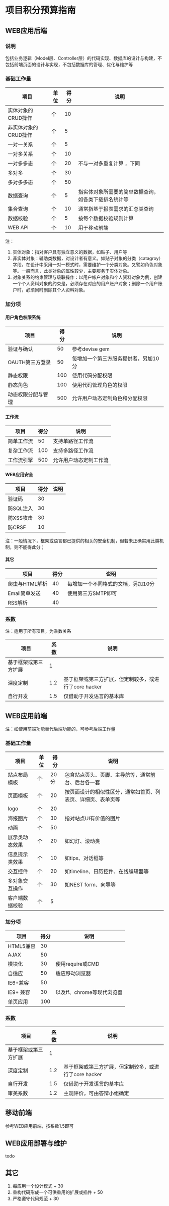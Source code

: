 
项目积分预算指南
============================

WEB应用后端
--------------------
### 说明
包括业务逻辑（Model层、Controller层）的代码实现、数据库的设计与构建，不包括前端页面的设计与实现，不包括数据库的管理、优化与维护等
 
### 基础工作量
项目 | 单位 | 得分 | 说明
-------- | -------- | -------- | ---------
实体对象的CRUD操作 | 个 | 10   | 
非实体对象的CRUD操作 | 个 | 5  | 
一对一关系  | 个 | 5 |
一对多关系 | 个 | 10 |
一对多多态 |个 |  20 | 不与一对多重复计算 ，下同
多对多    | 个  | 30 |
多对多多态 | 个  | 50 | 
数据查询  | 个 | 5 | 指实体对象所需要的简单数据查询，如各类下载排名统计等
集合查询  | 个 | 10 | 通常指基于报表需求的汇总类查询
数据校验  | 个 | 5 | 按每个数据校验规则计算
WEB API  | 个  | 10 | 用于移动前端

注：

1.  实体对象：指对客户具有独立意义的数据，如贴子、用户等
2.  非实体对象：辅助类数据，对设计者有意义。如贴子对象的分类（catagroy）字段，在设计中采用一对一模式时，需要维护一个分类对象。又譬如角色对象等。一般而言，此类对象的属性较少，主要服务于实体对象。
3.  对象关系的约束管理与级联操作：以用户帐户对象和个人资料对象为例，创建一个个人资料对象的约束是，必须存在对应的用户账户对象；删除一个用户账户时，必须同时删除其个人资料对象。


### 加分项
 
#### 用户角色权限系统 
项目 |   得分 | 说明
----- | -------- | ---------
验证与确认 |  50   |  参考devise gem 
OAUTH第三方登录 |  50   | 每增加一个第三方服务提供者，另加10分
静态权限 |  100   |  使用代码分配权限 
静态角色  |  100  |  使用代码管理角色的权限
动态权限分配与管理|  500  | 允许用户动态定制角色和分配权限
 
#### 工作流 
项目 |   得分 | 说明
----- | -------- | ---------
简单工作流 |  50   |  支持单路径工作流
复杂工作流 |  100  |  支持多路径工作流
工作流引擎|  500  | 允许用户动态定制工作流

#### WEB应用安全
项目 |   得分 | 说明
----- | -------- | ---------
验证码 |  30 |  
防SQL注入|  30 |  
防XSS攻击|  30 |  
防CRSF| 10  |   

注：一般情况下，框架或语言都已提供的相关的安全机制，但若未正确实用此类机制，则不能得此分； 

#### 其它
项目 |   得分 | 说明
----- | -------- | ---------
爬虫与HTML解析 | 40 | 每增加一个不同格式的文档，另加10分  
Email简单发送 |  40   |  使用第三方SMTP即可
RSS解析 |  40  | 


### 系数
注：适用于所有项目，为乘数关系

 项目       |   系数  | 说明
----------------- | ----------- | ---------
基于框架或第三方扩展 |  1   |   
深度定制           |  1.2 | 基于框架或第三方扩展，但定制较多，或进行了core hacker
自行开发           |  1.5  | 仅借助于开发语言的基本库

WEB应用前端
-------------------
注：如使用前端功能替代后端功能的，可参考后端工作量

### 基础工作量

 项目       |   单位  | 得分 | 说明
----------- | ----------- | --------- | ------
站点布局模板 |  个 |  20分  | 包含站点页头、页脚、主导航等，通常前台、后台各一套
页面模板    | 个  |  20 |  按页面设计的相似性区分，通常如首页、列表页、详细页、表单页等
logo   | 个   |  20 | 
海报图片  |  个  | 30  | 指对站点UI有价值的图片
动画 | 个 | 50 
展示类动态效果 | 个 | 20 | 如幻灯、滚动类
信息提示类效果 | 个 | 10 | 如tips、对话框等
交互控件 | 个 | 20 | 如timeline、日历控件、在线编辑器等 
多对象交互操作| 个 | 30 |  如NEST form、向导等
客户端数据校验| 个  | 5 | 

### 加分项
项目 |   得分 | 说明
----- | -------- | ---------
HTML5兼容 | 30 | 
AJAX   | 50 |
模块化 | 30  | 使用require或CMD
自适应 | 50 | 适应移动浏览器
IE6+兼容 | 50 | 
IE9+ 兼容 | 30 |  以及ff、chrome等现代浏览器
单页应用  | 100 | 


### 系数

 项目       |   系数  | 说明
----------------- | ----------- | ---------
基于框架或第三方扩展 |  1   |   
深度定制           | 1.2 | 基于框架或第三方扩展，但定制较多，或进行了core hacker
自行开发           |  1.5  | 仅借助于开发语言的基本库
审美系数           | 1.2  | 主观评价，可由答辩小组确定 

移动前端
-------------------
参考WEB应用前端，按系数1.5即可

WEB应用部署与维护
------------------------------------
todo

其它
------------------------------------------------

1. 每应用一个设计模式 + 30
2. 重构代码形成一个可供重用的扩展或插件 + 50
3. 严格遵守代码规范 + 30




